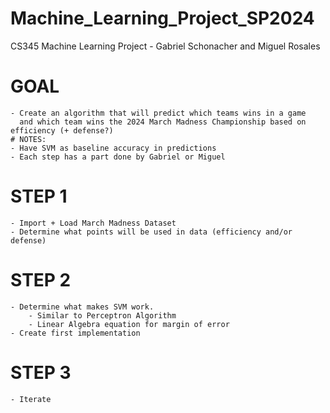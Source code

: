 # Machine_Learning_Project_SP2024
CS345 Machine Learning Project - Gabriel Schonacher and Miguel Rosales


# GOAL
    - Create an algorithm that will predict which teams wins in a game 
      and which team wins the 2024 March Madness Championship based on efficiency (+ defense?)
    # NOTES:
    - Have SVM as baseline accuracy in predictions
    - Each step has a part done by Gabriel or Miguel

# STEP 1
    - Import + Load March Madness Dataset
    - Determine what points will be used in data (efficiency and/or defense)

# STEP 2
    - Determine what makes SVM work.
        - Similar to Perceptron Algorithm
        - Linear Algebra equation for margin of error
    - Create first implementation

# STEP 3
    - Iterate